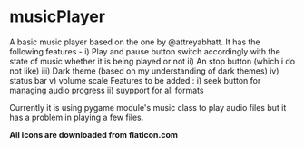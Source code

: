 # musicPlayer
A basic music player based on the one by @attreyabhatt.
It has the following features -
 i) Play and pause button switch accordingly with the state of music whether it is being played or not
 ii) An stop button (which i do not like)
 iii) Dark theme (based on my understanding of dark themes)
 iv) status bar
 v) volume scale
Features to be added :
 i) seek button for managing audio progress
 ii) suypport for all formats
 
 Currently it is using pygame module's music class to play audio files but it has a problem in playing a few files.
 
 ****All icons are downloaded from flaticon.com**** 
